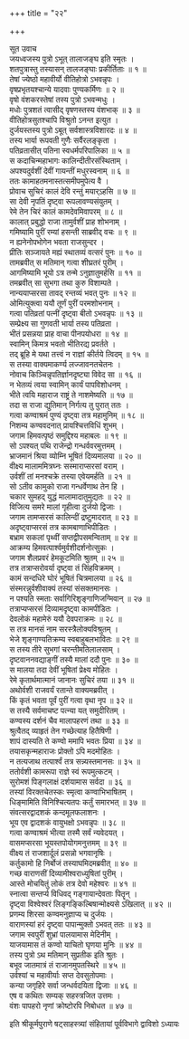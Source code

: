 +++
title = "२२"

+++

सूत उवाच  
जयध्वजस्य पुत्रो ऽभूत् तालाजङ्घ इति स्मृतः ।  
शतपुत्रास्तु तस्यासन् तालजङ्घाः प्रकीर्तिताः ॥ १ ॥  
तेषां ज्येष्ठो महावीर्यो वीतिहोत्रो ऽभवन्नृपः ।  
वृषप्रभृतयश्चान्ये यादवाः पुण्यकर्मिणः ॥ २ ॥  
वृषो वंशकरस्तेषां तस्य पुत्रो ऽभवन्मधुः ।  
मधोः पुत्रशतं त्वासीद् वृषणस्तस्य वंशभाक् ॥ ३ ॥  
वीतिहोत्रसुतश्चापि विश्रुतो ऽनन्त इत्युत ।  
दुर्जयस्तस्य पुत्रो ऽबूत् सर्वशास्त्रविशारदः ॥ ४ ॥  
तस्य भार्या रूपवती गुणैः सर्वैरलङ्कृता ।  
पतिव्रतासीत् पतिना स्वधर्मपरिपालिका ॥ ५ ॥  
स कदाचिन्महाभागः कालिन्दीतीरसंस्थिताम् ।  
अपश्यदुर्वशीं देवीं गायन्तीं मधुरस्वनाम् ॥ ६ ॥  
ततः कामाहतमनास्तत्समीपमुपेत्य वै ।  
प्रोवाच सुचिरं कालं देवि रन्तुं मयार्ऽहसि ॥ ७ ॥  
सा देवी नृपतिं दृष्ट्वा रूपलावण्यसंयुतम् ।  
रेमे तेन चिरं कालं कामदेवमिवापरम् ॥ ८ ॥  
कालात् प्रबुद्धो राजा तामुर्वशीं प्राह शोभनाम् ।  
गमिष्यामि पुरीं रम्यां हसन्ती साब्रवीद् वचः ॥ ९ ॥  
न ह्यनेनोपभोगेन भवता राजसुन्दर ।  
प्रीतिः सञ्जायते मह्यं स्थातव्यं वत्सरं पुनः ॥ १० ॥  
तामब्रवीत् स मतिमान् गत्वा शीघ्रतरं पुरीम् ।  
आगमिष्यामि भूयो ऽत्र तन्मे ऽनुज्ञातुमर्हसि ॥ ११ ॥  
तमब्रवीत् सा सुभगा तथा कुरु विशाम्पते ।  
नान्ययाप्सरसा तावद् रन्तव्यं भवत् पुनः ॥ १२ ॥  
ओमित्युक्त्वा ययौ तूर्णं पुरीं परमशोभनाम् ।  
गत्वा पतिव्रतां पत्नीं दृष्ट्वा बीतो ऽभवन्नृपः ॥ १३ ॥  
सम्प्रेक्ष्य सा गुणवती भार्या तस्य पतिव्रता ।  
भीतं प्रसन्नया प्राह वाचा पीनपयोधरा ॥ १४ ॥  
स्वामिन् किमत्र भवतो भीतिरद्य प्रवर्तते ।  
तद् ब्रूहि मे यथा तत्त्वं न राज्ञां कीर्तये त्विदम् ॥ १५ ॥  
स तस्या वाक्यमाकर्ण्य लज्जावनतचेतनः ।  
नोवाच किञ्चिन्नृपतिर्ज्ञानदृष्ट्या विवेद सा ॥ १६ ॥  
न भेतव्यं त्वया स्वामिन् कार्यं पापविशोधनम् ।  
भीते त्वयि महाराज राष्ट्रं ते नाशमेष्यति ॥ १७ ॥  
तदा स राजा द्युतिमान् निर्गत्य तु पुरात् ततः ।  
गत्वा कण्वाश्रमं पुण्यं दृष्ट्वा तत्र महामुनिम् ॥ १८ ॥  
निशम्य कण्ववदनात् प्रायश्चित्तविधिं शुभम् ।  
जगाम हिमवत्पृष्ठं समुद्दिश्य महाबलः ॥ १९ ॥  
सो ऽपश्यत् पथि राजेन्द्रो गन्धर्ववरमुत्तमम् ।  
भ्राजमानं श्रिया व्योम्नि भूषितं दिव्यमालया ॥ २० ॥  
वीक्ष्य मालाममित्रघ्नः सस्माराप्सरसां वराम् ।  
उर्वशीं तां मनश्चक्रे तस्या एवेयमर्हति ॥ २१ ॥  
सो ऽतीव कामुको राजा गन्धर्वेणाथ तेन हि ।  
चकार सुमहद् युद्धं मालामादातुमुद्यतः ॥ २२ ॥  
विजित्य समरे मालां गृहीत्वा दुर्जयो द्विजाः ।  
जगाम तामप्सरसं कालिन्दीं द्रष्टुमादरात् ॥ २३ ॥  
अदृष्ट्वाप्सरसं तत्र कामबाणाभिपीडितः ।  
बभ्राम सकलां पृथ्वीं सप्तद्वीपसमन्विताम् ॥ २४ ॥  
आक्रम्य हिमवत्पार्श्वमुर्वशीदर्शनोत्सुकः ।  
जगाम शैलप्रवरं हेमकूटमिति श्रुतम् ॥ २५ ॥  
तत्र तत्राप्सरोवर्या दृष्ट्वा तं सिंहविक्रमम् ।  
कामं सन्दधिरे घोरं भूषितं चित्रमालया ॥ २६ ॥  
संस्मरन्नुर्वशीवाक्यं तस्यां संसक्तमानसः ।  
न पश्यति स्मताः सर्वागिरिशृङ्गाणिजग्मिवान् ॥ २७ ॥  
तत्राप्यप्सरसं दिव्यामदृष्ट्वा कामपीडितः ।  
देवलोकं महामेरुं ययौ देवपराक्रमः ॥ २८ ॥  
स तत्र मानसं नाम सरस्त्रैलोक्यविश्रुतम् ।  
भेजे शृङ्गाण्यतिक्रम्य स्वबाहुबलभावितः ॥ २९ ॥  
स तस्य तीरे सुभगां चरन्तीमतिलालसाम् ।  
दृष्टवाननवद्याङ्गीं तस्यै मालां ददौ पुनः ॥ ३० ॥  
स मालया तदा देवीं भूषितां प्रेक्ष्य मोहितः ।  
रेमे कृतार्थमात्मानं जानानः सुचिरं तया ॥ ३१ ॥  
अथोर्वशी राजवर्यं रतान्ते वाक्यमब्रवीत् ।  
किं कृतं भवता पूर्वं पुरीं गत्वा वृथा नृप ॥ ३२ ॥  
स तस्यै सर्वमाचष्ट पत्न्या यत् समुदीरितम् ।  
कण्वस्य दर्शनं चैव मालापहरणं तथा ॥ ३३ ॥  
श्रुत्वैतद् व्याहृतं तेन गच्छेत्याह हितैषिणी ।  
शापं दास्यति ते कण्वो ममापि भवतः प्रिया ॥ ३४ ॥  
तयासकृन्महाराजः प्रोक्तो ऽपि मदमोहितः ।  
न तत्यजाथ तत्पार्श्वं तत्र सन्न्यस्तमानसः ॥ ३५ ॥  
ततोर्वशी कामरूपा राज्ञे स्वं रूपमुत्कटम् ।  
सुरोमशं पिङ्गलाक्षं दर्शयामास सर्वदा ॥ ३६ ॥  
तस्यां विरक्तचेतस्कः स्मृत्वा कण्वाभिभाषितम् ।  
धिङ्मामिति विनिश्चित्यतपः कर्तुं समारभत् ॥ ३७ ॥  
संवत्सरद्वादशकं कन्दमूलफलाशनः ।  
भूय एव द्वादशकं वायुभक्षो ऽभवन्नृपः ॥ ३८ ॥  
गत्वा कण्वाश्रमं भीत्या तस्मै सर्वं न्यवेदयत् ।  
वासमप्सरसा भूयस्तपोयोगमनुत्तमम् ॥ ३९ ॥  
वीक्ष्य तं राजशार्दूलं प्रसन्नो भगवानृषिः ।  
कर्तुकामो हि निर्बोजं तस्याघमिदमब्रवीत् ॥ ४० ॥  
गच्छ वाराणसीं दिव्यामीश्वराध्युषितां पुरीम् ।  
आस्ते मोचयितुं लोकं तत्र देवो महेश्वरः ॥ ४१ ॥  
स्नात्वा सन्तर्प्य विधिवद् गङ्गायान्देवताः पितॄन् ।  
दृष्ट्वा विश्वेश्वरं लिङ्गङ्किल्बिषान्मोक्ष्यसे ऽखिलात् ॥ ४२ ॥  
प्रणम्य शिरसा कण्वमनुज्ञाप्य च दुर्जयः ।  
वाराणस्यां हरं दृष्ट्वा पापान्मुक्तो ऽभवत् ततः ॥ ४३ ॥  
जगाम स्वपुरीं शुभ्रां पालयामास मेदिनीम् ।  
याजयामास तं कण्वो याचितो घृणया मुनिः ॥ ४४ ॥  
तस्य पुत्रो ऽथ मतिमान् सुप्रतीक इति श्रुतः ।  
बभूव जातमात्रं तं राजानमुपतस्थिरे ॥ ४५ ॥  
उर्वश्यां च महावीर्याः सप्त देवसुतोपमाः ।  
कन्या जगृहिरे सर्वा जन्धर्वदयिता द्विजाः ॥ ४६ ॥  
एष व कथितः सम्यक् सहस्त्रजित उत्तमः ।  
वंशः पापहरो नृणां क्रोष्टोरपि निबोधत ॥ ४७ ॥  
    
इति श्रीकूर्मपुराणे षट्साहस्त्र्यां संहितायां पूर्वविभागे द्वाविशो ऽध्यायः
